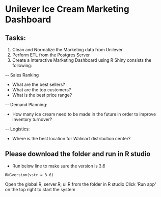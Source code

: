 # Unilever Ice Cream Marketing Dashboard
## Tasks:
1. Clean and Normalize the Marketing data from Unilever
2. Perform ETL from the Postgres Server
3. Create a Interactive Marketing Dashboard using R Shiny consists the following:

 -- Sales Ranking
- What are the best sellers?
- What are the top customers?
- What is the best price range?

 -- Demand Planning: 
- How many ice cream need to be made in the future in order to improve inventory turnover?

 -- Logistics: 
- Where is the best location for Walmart distribution center?


## Please download the folder and run in R studio
- Run below line to make sure the version is 3.6
```
RNGversion(vstr = 3.6)
```
Open the global.R, server.R, ui.R from the folder in R studio
Click 'Run app' on the top right to start the system
